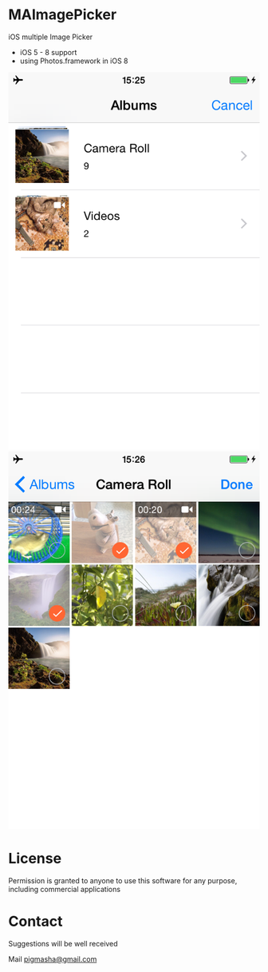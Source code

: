 # MAImagePicker

iOS multiple Image Picker

* iOS 5 - 8 support
* using Photos.framework in iOS 8

![Albums screenshot](scr_albums.png)
![Photos list screenshot](scr_list.png)

# License
Permission is granted to anyone to use this software for any purpose, including commercial applications

# Contact
Suggestions will be well received

Mail [pigmasha@gmail.com](mailto:pigmasha@gmail.com)
